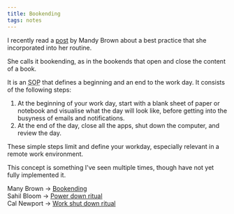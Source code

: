 ```yaml
---
title: Bookending
tags: notes
---
```


I recently read a <a href="https://everythingchanges.us/blog/bookending/">post</a> by Mandy Brown about a best practice that she incorporated into her routine. 

She calls it bookending, as in the bookends that open and close the content of a book. 

It is an <abbr title="Standard Operating Procedure">SOP</abbr> that defines a beginning and an end to the work day. It consists of the following steps:

1. At the beginning of your work day, start with a blank sheet of paper or notebook and visualise what the day will look like, before getting into the busyness of emails and notifications. 
2. At the end of the day, close all the apps, shut down the computer, and review the day.

These simple steps limit and define your workday, especially relevant in a remote work environment.

This concept is something I've seen multiple times, though have not yet fully implemented it.

Many Brown -> <a href="https://everythingchanges.us/blog/bookending/">Bookending</a>   
Sahil Bloom -> <a href="https://www.sahilbloom.com/newsletter/how-to-power-down-to-reclaim-your-life">Power down ritual</a>    
Cal Newport -> <a href="https://calnewport.com/drastically-reduce-stress-with-a-work-shutdown-ritual/">Work shut down ritual</a>   